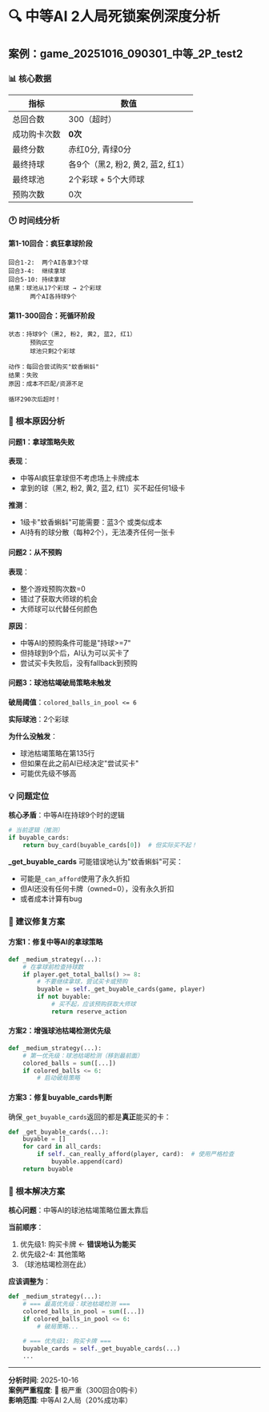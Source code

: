 # 🔍 中等AI 2人局死锁案例深度分析

## 案例：game_20251016_090301_中等_2P_test2

### 📊 核心数据

| 指标 | 数值 |
|------|------|
| 总回合数 | 300（超时） |
| 成功购卡次数 | **0次** |
| 最终分数 | 赤红0分, 青绿0分 |
| 最终持球 | 各9个（黑2, 粉2, 黄2, 蓝2, 红1） |
| 最终球池 | 2个彩球 + 5个大师球 |
| 预购次数 | 0次 |

### 🕐 时间线分析

#### 第1-10回合：疯狂拿球阶段
```
回合1-2:  两个AI各拿3个球
回合3-4:  继续拿球
回合5-10: 持续拿球
结果：球池从17个彩球 → 2个彩球
      两个AI各持球9个
```

#### 第11-300回合：死循环阶段  
```
状态：持球9个（黑2, 粉2, 黄2, 蓝2, 红1）
      预购区空
      球池只剩2个彩球

动作：每回合尝试购买"蚊香蝌蚪"
结果：失败
原因：成本不匹配/资源不足

循环290次后超时！
```

### 🚨 根本原因分析

#### 问题1：拿球策略失败
**表现**：
- 中等AI疯狂拿球但不考虑场上卡牌成本
- 拿到的球（黑2, 粉2, 黄2, 蓝2, 红1）买不起任何1级卡

**推测**：
- 1级卡"蚊香蝌蚪"可能需要：蓝3个 或类似成本
- AI持有的球分散（每种2个），无法凑齐任何一张卡

#### 问题2：从不预购
**表现**：
- 整个游戏预购次数=0
- 错过了获取大师球的机会
- 大师球可以代替任何颜色

**原因**：
- 中等AI的预购条件可能是"持球>=7"
- 但持球到9个后，AI认为可以买卡了
- 尝试买卡失败后，没有fallback到预购

#### 问题3：球池枯竭破局策略未触发
**破局阈值**：`colored_balls_in_pool <= 6`

**实际球池**：2个彩球

**为什么没触发**：
- 球池枯竭策略在第135行
- 但如果在此之前AI已经决定"尝试买卡"
- 可能优先级不够高

### 💡 问题定位

**核心矛盾**：中等AI在持球9个时的逻辑
```python
# 当前逻辑（推测）
if buyable_cards:
    return buy_card(buyable_cards[0])  # 但实际买不起！
```

**_get_buyable_cards** 可能错误地认为"蚊香蝌蚪"可买：
- 可能是`_can_afford`使用了永久折扣
- 但AI还没有任何卡牌（owned=0），没有永久折扣
- 或者成本计算有bug

### 🔧 建议修复方案

#### 方案1：修复中等AI的拿球策略
```python
def _medium_strategy(...):
    # 在拿球前检查持球数
    if player.get_total_balls() >= 8:
        # 不要继续拿球，尝试买卡或预购
        buyable = self._get_buyable_cards(game, player)
        if not buyable:
            # 买不起，应该预购获取大师球
            return reserve_action
```

#### 方案2：增强球池枯竭检测优先级
```python
def _medium_strategy(...):
    # 第一优先级：球池枯竭检测（移到最前面）
    colored_balls = sum([...])
    if colored_balls <= 6:
        # 启动破局策略
```

#### 方案3：修复buyable_cards判断
确保`_get_buyable_cards`返回的都是**真正**能买的卡：
```python
def _get_buyable_cards(...):
    buyable = []
    for card in all_cards:
        if self._can_really_afford(player, card):  # 使用严格检查
            buyable.append(card)
    return buyable
```

### 🎯 根本解决方案

**核心问题**：中等AI的球池枯竭策略位置太靠后

**当前顺序**：
1. 优先级1: 购买卡牌 ← **错误地认为能买**
2. 优先级2-4: 其他策略
3. （球池枯竭检测在此）

**应该调整为**：
```python
def _medium_strategy(...):
    # === 最高优先级：球池枯竭检测 ===
    colored_balls_in_pool = sum([...])
    if colored_balls_in_pool <= 6:
        # 破局策略...
    
    # === 优先级1: 购买卡牌 ===
    buyable_cards = self._get_buyable_cards(...)
    ...
```

---

**分析时间**: 2025-10-16  
**案例严重程度**: 🔴 极严重（300回合0购卡）  
**影响范围**: 中等AI 2人局（20%成功率）

